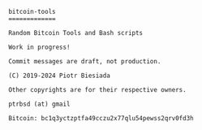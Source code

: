 		bitcoin-tools
		=============

		Random Bitcoin Tools and Bash scripts

		Work in progress!

		Commit messages are draft, not production.

		(C) 2019-2024 Piotr Biesiada

		Other copyrights are for their respective owners.

		ptrbsd (at) gmail

		Bitcoin: bc1q3yctzptfa49cczu2x77qlu54pewss2qrv0fd3h

